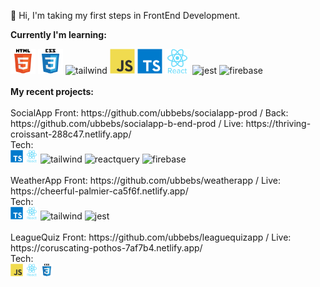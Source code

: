 👋 Hi, I'm taking my first steps in FrontEnd Development.

<b>Currently I'm learning:</b>
<div align="left">
  <img src="https://raw.githubusercontent.com/devicons/devicon/master/icons/html5/html5-original-wordmark.svg" alt="html5" width="40" height="40"/>
  <img src="https://raw.githubusercontent.com/devicons/devicon/master/icons/css3/css3-original-wordmark.svg" alt="css3" width="40" height="40"/>
  <img src="https://www.vectorlogo.zone/logos/tailwindcss/tailwindcss-icon.svg" alt="tailwind" width="40" height="40"/>
  <img src="https://raw.githubusercontent.com/devicons/devicon/master/icons/javascript/javascript-original.svg" alt="javascript" width="40" height="40"/>
  <img src="https://raw.githubusercontent.com/devicons/devicon/master/icons/typescript/typescript-original.svg" alt="typescript" width="40" height="40"/>
  <img src="https://raw.githubusercontent.com/devicons/devicon/master/icons/react/react-original-wordmark.svg" alt="react" width="40" height="40"/>
  <img src="https://www.vectorlogo.zone/logos/jestjsio/jestjsio-icon.svg" alt="jest" width="40" height="40"/> 
  <img src="https://www.vectorlogo.zone/logos/firebase/firebase-icon.svg" alt="firebase" width="40" height="40"/>
</div>
<br>
<b>My recent projects:</b>
<br>
<br>
SocialApp
Front: https://github.com/ubbebs/socialapp-prod / Back: https://github.com/ubbebs/socialapp-b-end-prod / Live: https://thriving-croissant-288c47.netlify.app/
<br>
Tech:
<div align="left">
<img src="https://raw.githubusercontent.com/devicons/devicon/master/icons/typescript/typescript-original.svg" alt="typescript" width="20" height="20"/>
<img src="https://raw.githubusercontent.com/devicons/devicon/master/icons/react/react-original-wordmark.svg" alt="react" width="20" height="20"/>
<img src="https://www.vectorlogo.zone/logos/tailwindcss/tailwindcss-icon.svg" alt="tailwind" width="20" height="20"/>
<img src="https://react-query-v3.tanstack.com/_next/static/images/favicon-eed8346421218b24d8fd0fd55c2f9e35.png" alt="reactquery" width="20" height="20"/>
<img src="https://www.vectorlogo.zone/logos/firebase/firebase-icon.svg" alt="firebase" width="20" height="20"/>
</div>
<br>
WeatherApp
Front: https://github.com/ubbebs/weatherapp / Live: https://cheerful-palmier-ca5f6f.netlify.app/
<br>
Tech:
<div align="left">
<img src="https://raw.githubusercontent.com/devicons/devicon/master/icons/typescript/typescript-original.svg" alt="typescript" width="20" height="20"/>
<img src="https://raw.githubusercontent.com/devicons/devicon/master/icons/react/react-original-wordmark.svg" alt="react" width="20" height="20"/>
<img src="https://www.vectorlogo.zone/logos/tailwindcss/tailwindcss-icon.svg" alt="tailwind" width="20" height="20"/>
<img src="https://www.vectorlogo.zone/logos/jestjsio/jestjsio-icon.svg" alt="jest" width="20" height="20"/> 
</div>
<br>
LeagueQuiz
Front: https://github.com/ubbebs/leaguequizapp / Live: https://coruscating-pothos-7af7b4.netlify.app/
<br>
Tech:
<div align="left">
<img src="https://raw.githubusercontent.com/devicons/devicon/master/icons/javascript/javascript-original.svg" alt="javascript" width="20" height="20"/>
<img src="https://raw.githubusercontent.com/devicons/devicon/master/icons/react/react-original-wordmark.svg" alt="react" width="20" height="20"/>
<img src="https://raw.githubusercontent.com/devicons/devicon/master/icons/css3/css3-original-wordmark.svg" alt="css3" width="20" height="20"/>
</div>
